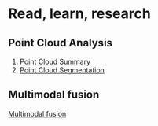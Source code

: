 # Read, learn, research

## Point Cloud Analysis

1. [Point Cloud Summary](PointCloud.md)
2. [Point Cloud Segmentation](PointCloudSegmentation.md)

## Multimodal fusion

[Multimodal fusion](MultimodalFusion.md)

